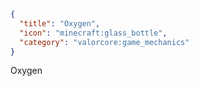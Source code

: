 ```json
{
  "title": "Oxygen",
  "icon": "minecraft:glass_bottle", 
  "category": "valorcore:game_mechanics"
}
```

Oxygen